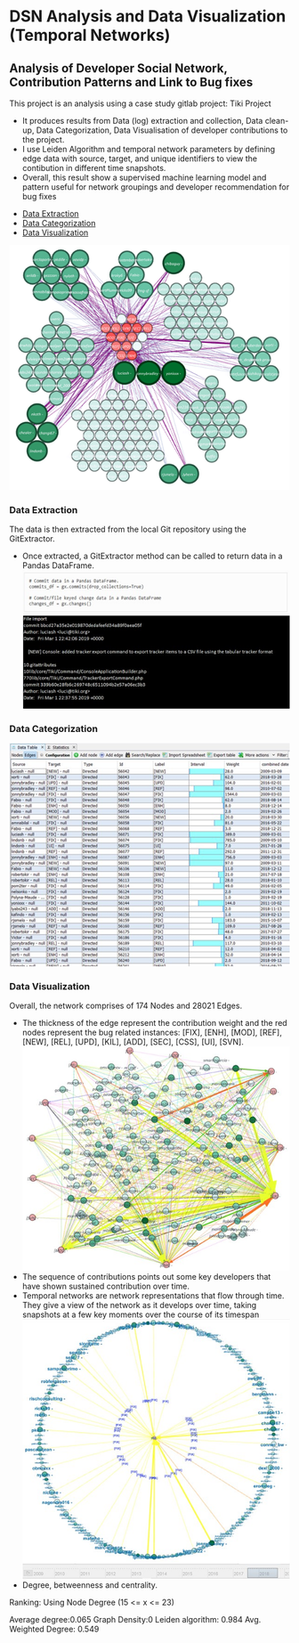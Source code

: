 # DSN Analysis and Data Visualization (Temporal Networks)
## Analysis of Developer Social Network, Contribution Patterns and Link to Bug fixes

This project is an analysis using a case study gitlab project: Tiki Project
+ It produces results from Data (log) extraction and collection, Data clean-up, Data Categorization, Data Visualisation of developer contributions to the project.
+ I use Leiden Algorithm and temporal network parameters by defining edge data with source, target, and unique identifiers to view the contibution in different time snapshots.
+ Overall, this result show a supervised machine learning model and pattern useful for network groupings and developer recommendation for bug fixes

- [Data Extraction](#data-extraction)
- [Data Categorization](#data-categorization)
- [Data Visualization](#data-visualization)


![DSN visualization result](https://github.com/Edwin-programmer/DSN-analysis-data-visualization/blob/main/DSN%20files/Grouping%20result.png)
### Data Extraction
The data is then extracted from the local Git repository using the GitExtractor. 
+ Once extracted, a GitExtractor method can be called to return data in a Pandas DataFrame.
![DSN visualization result](https://github.com/Edwin-programmer/DSN-analysis-data-visualization/blob/main/DSN%20files/extract1.jpg)
![DSN visualization result](https://github.com/Edwin-programmer/DSN-analysis-data-visualization/blob/main/DSN%20files/extract2.jpg)
### Data Categorization
![DSN visualization result](https://github.com/Edwin-programmer/DSN-analysis-data-visualization/blob/main/DSN%20files/edge1.jpg)
### Data Visualization
Overall, the network comprises of 174 Nodes and 28021 Edges. 
+ The thickness of the edge represent the contribution weight and the red nodes represent the bug related instances: [FIX], [ENH], [MOD], [REF], [NEW], [REL], [UPD], [KIL], [ADD], [SEC], [CSS], [UI], [SVN].
![DSN visualization result](https://github.com/Edwin-programmer/DSN-analysis-data-visualization/blob/main/DSN%20files/visualize1.jpg)
+ The sequence of contributions points out some key developers that have shown sustained contribution over time.
+ Temporal networks are network representations that flow through time. They give a view of the network as it develops over time, taking snapshots at a few key moments over the course of its timespan
![DSN visualization result](https://github.com/Edwin-programmer/DSN-analysis-data-visualization/blob/main/DSN%20files/visualize2.jpg)
![DSN visualization result](https://github.com/Edwin-programmer/DSN-analysis-data-visualization/blob/main/DSN%20files/visualize3.jpg)
+ Degree, betweenness and centrality.

Ranking: Using Node Degree (15 <= x <= 23) 

Average degree:0.065
Graph Density:0
Leiden algorithm: 0.984
Avg. Weighted Degree: 0.549


